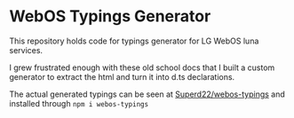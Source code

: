 # WebOS Typings Generator

This repository holds code for typings generator for LG WebOS luna services.

I grew frustrated enough with these old school docs that I built a custom generator to extract the html and turn it into d.ts declarations.

The actual generated typings can be seen at [Superd22/webos-typings](https://github.com/Superd22/webos-typings/tree/beta) and installed through `npm i webos-typings`
